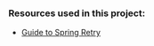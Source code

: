 ### Resources used in this project:
- [Guide to Spring Retry](https://www.baeldung.com/spring-retry)